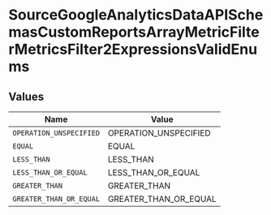 # SourceGoogleAnalyticsDataAPISchemasCustomReportsArrayMetricFilterMetricsFilter2ExpressionsValidEnums


## Values

| Name                    | Value                   |
| ----------------------- | ----------------------- |
| `OPERATION_UNSPECIFIED` | OPERATION_UNSPECIFIED   |
| `EQUAL`                 | EQUAL                   |
| `LESS_THAN`             | LESS_THAN               |
| `LESS_THAN_OR_EQUAL`    | LESS_THAN_OR_EQUAL      |
| `GREATER_THAN`          | GREATER_THAN            |
| `GREATER_THAN_OR_EQUAL` | GREATER_THAN_OR_EQUAL   |